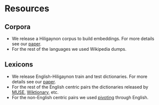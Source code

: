 # Resources

## Corpora

* We release a Hiligaynon corpus to build embeddings. For more details see our
[paper](https://aclanthology.org/2021.acl-short.30).
* For the rest of the languages we used Wikipedia dumps.

## Lexicons

* We release English-Hiligaynon train and test dictionaries. For more details see
our [paper](https://aclanthology.org/2021.acl-short.30).
* For the rest of the English centric pairs the dictionaries released by
[MUSE](https://github.com/facebookresearch/MUSE), [Wiktionary](https://github.com/mikeizbicki/wiktionary_bli), etc.
* For the non-English centric pairs we used [pivoting](../src/pivot_dico.py) through English.
